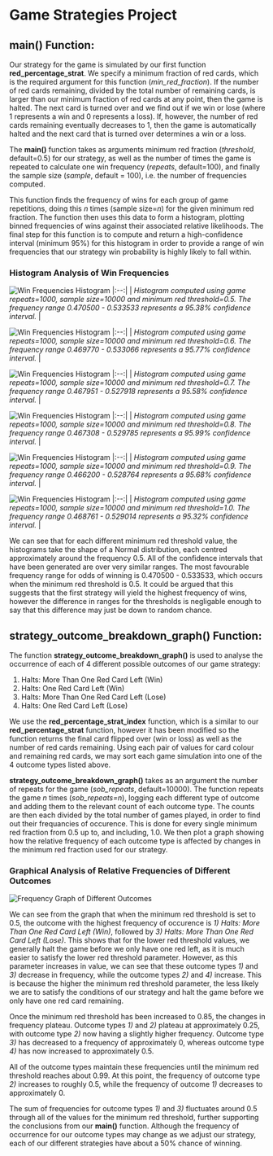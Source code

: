 # Game Strategies Project

## main() Function:
Our strategy for the game is simulated by our first function **red_percentage_strat**. We specify a minimum fraction of red cards, which is the required argument for this function (*min_red_fraction*). If the number of red cards remaining, divided by the total number of remaining cards, is larger than our minimum fraction of red cards at any point, then the game is halted. The next card is turned over and we find out if we win or lose (where 1 represents a win and 0 represents a loss). If, however, the number of red cards remaining eventually decreases to 1, then the game is automatically halted and the next card that is turned over determines a win or a loss.

The **main()** function takes as arguments minimum red fraction (*threshold*, default=0.5) for our strategy, as well as the number of times the game is repeated to calculate one win frequency (*repeats*, default=100), and finally the sample size (*sample*, default = 100), i.e. the number of frequencies computed.

This function finds the frequency of wins for each group of game repetitions, doing this *n* times (sample size=*n*) for the given minimum red fraction. The function then uses this data to form a histogram, plotting binned frequencies of wins against their associated relative likelihoods. The final step for this function is to compute and return a high-confidence interval (minimum 95%) for this histogram in order to provide a range of win frequencies that our strategy win probability is highly likely to fall within.

### Histogram Analysis of Win Frequencies

![Win Frequencies Histogram](/src/win_freq_histograms/confidence_histogram_50.png)
|:--:|
| *Histogram computed using game repeats=1000, sample size=10000 and minimum red threshold=0.5. The frequency range 0.470500 - 0.533533 represents a 95.38% confidence interval.* |

![Win Frequencies Histogram](/src/win_freq_histograms/confidence_histogram_60.png)
|:--:|
| *Histogram computed using game repeats=1000, sample size=10000 and minimum red threshold=0.6. The frequency range 0.469770 - 0.533066 represents a 95.77% confidence interval.* |

![Win Frequencies Histogram](/src/win_freq_histograms/confidence_histogram_70.png)
|:--:|
| *Histogram computed using game repeats=1000, sample size=10000 and minimum red threshold=0.7. The frequency range 0.467951 - 0.527918 represents a 95.58% confidence interval.* |

![Win Frequencies Histogram](/src/win_freq_histograms/confidence_histogram_80.png)
|:--:|
| *Histogram computed using game repeats=1000, sample size=10000 and minimum red threshold=0.8. The frequency range 0.467308 - 0.529785 represents a 95.99% confidence interval.* |

![Win Frequencies Histogram](/src/win_freq_histograms/confidence_histogram_90.png)
|:--:|
| *Histogram computed using game repeats=1000, sample size=10000 and minimum red threshold=0.9. The frequency range 0.466200 - 0.528764 represents a 95.68% confidence interval.* |

![Win Frequencies Histogram](/src/win_freq_histograms/confidence_histogram_100.png)
|:--:|
| *Histogram computed using game repeats=1000, sample size=10000 and minimum red threshold=1.0. The frequency range 0.468761 - 0.529014 represents a 95.32% confidence interval.* |

We can see that for each different minimum red threshold value, the histograms take the shape of a Normal distribution, each centred approximately around the frequency 0.5. All of the confidence intervals that have been generated are over very similar ranges. The most favourable frequency range for odds of winning is 0.470500 - 0.533533, which occurs when the minimum red threshold is 0.5. It could be argued that this suggests that the first strategy will yield the highest frequency of wins, however the difference in ranges for the thresholds is negligable enough to say that this difference may just be down to random chance.

## **strategy_outcome_breakdown_graph()** Function:
The function **strategy_outcome_breakdown_graph()** is used to analyse the occurrence of each of 4 different possible outcomes of our game strategy:


1. Halts: More Than One Red Card Left (Win)
1. Halts: One Red Card Left (Win)
1. Halts: More Than One Red Card Left (Lose)
1. Halts: One Red Card Left (Lose)


We use the **red_percentage_strat_index** function, which is a similar to our **red_percentage_strat** function, however it has been modified so the function returns the final card flipped over (win or loss) as well as the number of red cards remaining. Using each pair of values for card colour and remaining red cards, we may sort each game simulation into one of the 4 outcome types listed above.

**strategy_outcome_breakdown_graph()** takes as an argument the number of repeats for the game (*sob_repeats*, default=10000). The function repeats the game *n* times (*sob_repeats=n*), logging each different type of outcome and adding them to the relevant count of each outcome type. The counts are then each divided by the total number of games played, in order to find out their frequancies of occurence. This is done for every single minimum red fraction from 0.5 up to, and including, 1.0. We then plot a graph showing how the relative frequency of each outcome type is affected by changes in the minimum red fraction used for our strategy.

### Graphical Analysis of Relative Frequencies of Different Outcomes

![Frequency Graph of Different Outcomes](/src/outcome_freq_red_strategies.png)

We can see from the graph that when the minimum red threshold is set to 0.5, the outcome with the highest frequency of occurence is *1) Halts: More Than One Red Card Left (Win)*, followed by *3) Halts: More Than One Red Card Left (Lose)*. This shows that for the lower red threshold values, we generally halt the game before we only have one red left, as it is much easier to satisfy the lower red threshold parameter. However, as this parameter increases in value, we can see that these outcome types *1)* and *3)* decrease in frequency, while the outcome types *2)* and *4)* increase. This is because the higher the minimum red threshold parameter, the less likely we are to satisfy the conditions of our strategy and halt the game before we only have one red card remaining.

Once the minimum red threshold has been increased to 0.85, the changes in frequency plateau. Outcome types *1)* and *2)* plateau at approximately 0.25, with outcome type *2)* now having a slightly higher frequency. Outcome type *3)* has decreased to a frequency of approximately 0, whereas outcome type *4)* has now increased to approximately 0.5.

All of the outcome types maintain these frequencies until the minimum red threshold reaches about 0.99. At this point, the frequency of outcome type *2)* increases to roughly 0.5, while the frequency of outcome *1)* decreases to approximately 0.

The sum of frequencies for outcome types *1)* and *3)* fluctuates around 0.5 through all of the values for the minimum red threshold, further supporting the conclusions from our **main()** function. Although the frequency of occurrence for our outcome types may change as we adjust our strategy, each of our different strategies have about a 50% chance of winning.
